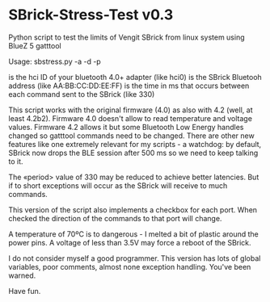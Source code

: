 # SBrick-Stress-Test v0.3

Python script to test the limits of Vengit SBrick from linux system using BlueZ 5 gatttool

Usage:
  sbstress.py -a <adapter> -d <device> -p <period>
  
  <adapter> is the hci ID of your bluetooth 4.0+ adapter (like hci0)
  <device>  is the SBrick Bluetooh address (like AA:BB:CC:DD:EE:FF)
  <period>  is the time in ms that occurs between each command sent to the SBrick (like 330)
  
This  script works with the original firmware (4.0) as also with 4.2 (well, at least 4.2b2).
Firmware 4.0 doesn't allow to read temperature and voltage values. Firmware 4.2 allows it but some Bluetooth Low Energy handles changed so gatttool commands need to be changed. There are other new features like one extremely relevant for my scripts - a watchdog: by default, SBrick now drops the BLE session after 500 ms so we need to keep talking to it.

The «period> value of 330 may be reduced to achieve better latencies. But if to short exceptions will occur as the SBrick will receive to much commands.

This version of the script also implements a checkbox for each port. When checked the direction of the commands to that port will change.

A temperature of 70ºC is to dangerous - I melted a bit of plastic around the power pins.
A voltage of less than 3.5V may force a reboot of the SBrick.

I do not consider myself a good programmer. This version has lots of global variables, poor comments, almost none exception handling. You've been warned.

Have fun.
